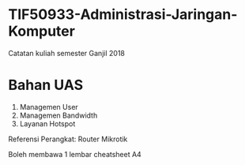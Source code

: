 # TIF50933-Administrasi-Jaringan-Komputer
Catatan kuliah semester Ganjil 2018


# Bahan UAS 

1. Managemen User
2. Managemen Bandwidth
3. Layanan Hotspot

Referensi Perangkat: Router Mikrotik

Boleh membawa 1 lembar cheatsheet A4

